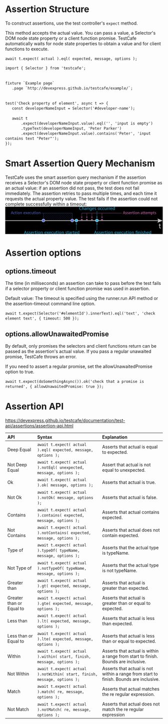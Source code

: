 # Assertion Structure

To construct assertions, use the test controller's `expect` method.

This method accepts the actual value. You can pass a value, a Selector's
DOM node state property or a client function promise. TestCafe
automatically waits for node state properties to obtain a value and for
client functions to execute.

```
await t.expect( actual ).eql( expected, message, options );
```

```
import { Selector } from 'testcafe';


fixture `Example page`
   .page `http://devexpress.github.io/testcafe/example/`;


test('Check property of element', async t => {
   const developerNameInput = Selector('#developer-name');

   await t
       .expect(developerNameInput.value).eql('', 'input is empty')
       .typeText(developerNameInput, 'Peter Parker')
       .expect(developerNameInput.value).contains('Peter', 'input contains text "Peter"');
});
```

# Smart Assertion Query Mechanism

TestCafe uses the smart assertion query mechanism if the assertion
receives a Selector's DOM node state property or client function promise
as an actual value: if an assertion did not pass, the test does not fail
immediately. The assertion retries to pass multiple times, and each time
it requests the actual property value. The test fails if the assertion
could not complete successfully within a timeout:
![smart_assertion](img/smart_assertion.png)

# Assertion options

## options.timeout

The time (in milliseconds) an assertion can take to pass before the test
fails if a selector property or client function promise was used in
assertion.

Default value: The timeout is specified using the runner.run API method
or the assertion-timeout command line option.

```
await t.expect(Selector('#elementId').innerText).eql('text', 'check element text', { timeout: 500 });
```

## options.allowUnawaitedPromise

By default, only promises the selectors and client functions return can
be passed as the assertion's actual value. If you pass a regular
unawaited promise, TestCafe throws an error.

If you need to assert a regular promise, set the allowUnawaitedPromise
option to true.

```
await t.expect(doSomethingAsync()).ok('check that a promise is returned', { allowUnawaitedPromise: true });
```

# Assertion API
https://devexpress.github.io/testcafe/documentation/test-api/assertions/assertion-api.html

| API                      | Syntax                                                                   | Explanation                                                                           |
|:-------------------------|:-------------------------------------------------------------------------|:--------------------------------------------------------------------------------------|
| Deep Equal               | `await t.expect( actual ).eql( expected, message, options );`            | Asserts that actual is equal to expected.                                             |
| Not Deep Equal           | `await t.expect( actual ).notEql( unexpected, message, options );`       | Assert that actual is not equal to unexpected.                                        |
| Ok                       | `await t.expect( actual ).ok( message, options );`                       | Asserts that actual is true.                                                          |
| Not Ok                   | `await t.expect( actual ).notOk( message, options );`                    | Asserts that actual is false.                                                         |
| Contains                 | `await t.expect( actual ).contains( expected, message, options );`       | Asserts that actual contains expected.                                                |
| Not Contains             | `await t.expect( actual ).notContains( expected, message, options );`    | Asserts that actual does not contain expected.                                        |
| Type of                  | `await t.expect( actual ).typeOf( typeName, message, options );`         | Asserts that the actual type is typeName.                                             |
| Not Type of              | `await t.expect( actual ).notTypeOf( typeName, message, options );`      | Asserts that the actual type is not typeName.                                         |
| Greater than             | `await t.expect( actual ).gt( expected, message, options );`             | Asserts that actual is greater than expected.                                         |
| Greater than or Equal to | `await t.expect( actual ).gte( expected, message, options );`            | Asserts that actual is greater than or equal to expected.                             |
| Less than                | `await t.expect( actual ).lt( expected, message, options );`             | Asserts that actual is less than expected.                                            |
| Less than or Equal to    | `await t.expect( actual ).lte( expected, message, options );`            | Asserts that actual is less than or equal to expected.                                |
| Within                   | `await t.expect( actual ).within( start, finish, message, options );`    | Asserts that actual is within a range from start to finish. Bounds are inclusive.     |
| Not Within               | `await t.expect( actual ).notWithin( start, finish, message, options );` | Asserts that actual is not within a range from start to finish. Bounds are inclusive. |
| Match                    | `await t.expect( actual ).match( re, message, options );`                | Asserts that actual matches the re regular expression.                                |
| Not Match                | `await t.expect( actual ).notMatch( re, message, options );`             | Asserts that actual does not match the re regular expression                          |


